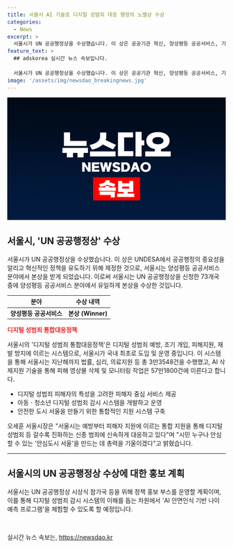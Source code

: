 ```yaml
---
title: 서울시 AI 기술로 디지털 성범죄 대응 행정의 노벨상 수상
categories:
  - News
excerpt: >
  서울시가 UN 공공행정상을 수상했습니다. 이 상은 공공기관 혁신, 양성평등 공공서비스, 기후 변화 대응 분야를 대상으로 하는데, 서울시는 양성평등 공공서비스 분야에서 본상을 받았습니다. 또한 ‘디지털 성범죄 통합대응정책’을 통해 많은 영상물을 삭제하고 피해자 지원을 확대하며, 2024년 유엔 공공행정 포럼에 참석하여 상을 수상할 예정입니다.
feature_text: >
  ## adskorea 실시간 뉴스 속보입니다.

  서울시가 UN 공공행정상을 수상했습니다. 이 상은 공공기관 혁신, 양성평등 공공서비스, 기후 변화 대응 분야를 대상으로 하는데, 서울시는 양성평등 공공서비스 분야에서 본상을 받았습니다. 또한 ‘디지털 성범죄 통합대응정책’을 통해 많은 영상물을 삭제하고 피해자 지원을 확대하며, 2024년 유엔 공공행정 포럼에 참석하여 상을 수상할 예정입니다.
image: '/assets/img/newsdao_breakingnews.jpg'
---
```


<p><img src="/assets/img/newsdao_breakingnews.jpg" alt="adskorea 속보" /></p>

<h2 data-ke-size="size26">서울시, 'UN 공공행정상' 수상</h2>

<p data-ke-size="size16">서울시가 UN 공공행정상을 수상했습니다. 이 상은 UNDESA에서 공공행정의 중요성을 알리고 혁신적인 정책을 유도하기 위해 제정한 것으로, 서울시는 양성평등 공공서비스 분야에서 본상을 받게 되었습니다. 이로써 서울시는 UN 공공행정상을 신청한 73개국 중에 양성평등 공공서비스 분야에서 유일하게 본상을 수상한 것입니다.</p>

<table>
    <thead>
        <tr>
            <th style="text-align: center;">분야</th>
            <th style="text-align: center;">수상 내역</th>
        </tr>
    </thead>
    <tbody>
        <tr>
            <td style="text-align: center;"><b>양성평등 공공서비스</b></td>
            <td style="text-align: center;"><b>본상 (Winner)</b></td>
        </tr>
    </tbody>
</table>

<p><b><span style="color: #ee2323;">디지털 성범죄 통합대응정책</span></b></p>

<p data-ke-size="size16">서울시의 '디지털 성범죄 통합대응정책'은 디지털 성범죄 예방, 조기 개입, 피해지원, 재발 방지에 이르는 시스템으로, 서울시가 국내 최초로 도입 및 운영 중입니다. 이 시스템을 통해 서울시는 지난해까지 법률, 심리, 의료지원 등 총 3만3548건을 수행했고, AI 삭제지원 기술을 통해 피해 영상물 삭제 및 모니터링 작업은 57만1800건에 이른다고 합니다.</p>

<ul>
    <li>디지털 성범죄 피해자의 특성을 고려한 피해자 중심 서비스 제공</li>
    <li>아동ㆍ청소년 디지털 성범죄 감시 시스템을 개발하고 운영</li>
    <li>안전한 도시 서울을 만들기 위한 통합적인 지원 시스템 구축</li>
</ul>

<p data-ke-size="size16">오세훈 서울시장은 "서울시는 예방부터 피해자 지원에 이르는 통합 지원을 통해 디지털 성범죄 등 갈수록 진화하는 신종 범죄에 신속하게 대응하고 있다"며 "시민 누구나 안심할 수 있는 '안심도시 서울'을 만드는 데 총력을 기울이겠다"고 밝혔습니다.</p>

<hr>

<h2 data-ke-size="size26">서울시의 UN 공공행정상 수상에 대한 홍보 계획</h2>

<p data-ke-size="size16">서울시는 UN 공공행정상 시상식 참가국 등을 위해 정책 홍보 부스를 운영할 계획이며, 이를 통해 디지털 성범죄 감시 시스템의 이해를 돕는 차원에서 'AI 안면인식 기반 나이 예측 프로그램'을 체험할 수 있도록 할 예정입니다.</p>

<p data-ke-size="size16">&nbsp;</p>
실시간 뉴스 속보는, <a href="https://newsdao.kr" rel="dofollow">https://newsdao.kr</a>


